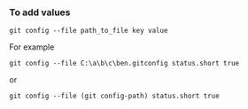 ### To add values

```
git config --file path_to_file key value
```

For example

```
git config --file C:\a\b\c\ben.gitconfig status.short true
```
or
```
git config --file (git config-path) status.short true
```
